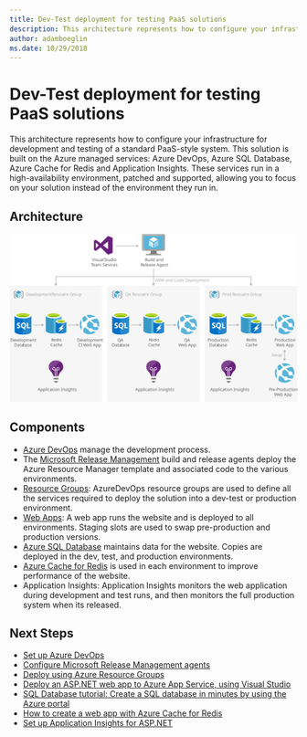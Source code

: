 ```yaml
---
title: Dev-Test deployment for testing PaaS solutions
description: This architecture represents how to configure your infrastructure for development and testing of a standard PaaS-style system.
author: adamboeglin
ms.date: 10/29/2018
---
```

# Dev-Test deployment for testing PaaS solutions
This architecture represents how to configure your infrastructure for development and testing of a standard PaaS-style system.
This solution is built on the Azure managed services: Azure DevOps, Azure SQL Database, Azure Cache for Redis and Application Insights. These services run in a high-availability environment, patched and supported, allowing you to focus on your solution instead of the environment they run in.

## Architecture
<img src="media/dev-test-paas.svg" alt='architecture diagram' />

## Components
* [Azure DevOps](http://azure.microsoft.com/services/devops/) manage the development process.
* The [Microsoft Release Management](https://www.visualstudio.comhttp://azure.microsoft.com/docs/release/getting-started/configure-agents) build and release agents deploy the Azure Resource Manager template and associated code to the various environments.
* [Resource Groups](https://www.visualstudio.comhref="http://azure.microsoft.com/docs/release/getting-started/configure-agents): AzureDevOps resource groups are used to define all the services required to deploy the solution into a dev-test or production environment.
* [Web Apps](href="http://azure.microsoft.com/services/app-service/web/): A web app runs the website and is deployed to all environments. Staging slots are used to swap pre-production and production versions.
* [Azure SQL Database](http://azure.microsoft.com/services/sql-database/) maintains data for the website. Copies are deployed in the dev, test, and production environments.
* [Azure Cache for Redis](http://azure.microsoft.com/services/cache/) is used in each environment to improve performance of the website.
* Application Insights: Application Insights monitors the web application during development and test runs, and then monitors the full production system when its released.

## Next Steps
* [Set up Azure DevOps](https://www.visualstudio.com/docs/setup-admin/get-started)
* [Configure Microsoft Release Management agents](https://www.visualstudio.com/docs/release/getting-started/configure-agents)
* [Deploy using Azure Resource Groups](https://github.com/Microsoft/vsts-tasks/tree/master/Tasks/AzureResourceGroupDeployment)
* [Deploy an ASP.NET web app to Azure App Service, using Visual Studio](https://docs.microsoft.com/api/Redirect/documentation/articles/web-sites-dotnet-get-started/)
* [SQL Database tutorial: Create a SQL database in minutes by using the Azure portal](https://docs.microsoft.com/api/Redirect/documentation/articles/sql-database-get-started/)
* [How to create a web app with Azure Cache for Redis](https://docs.microsoft.com/api/Redirect/documentation/articles/cache-web-app-howto/)
* [Set up Application Insights for ASP.NET](https://docs.microsoft.com/api/Redirect/documentation/articles/app-insights-asp-net/)